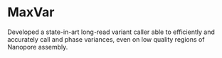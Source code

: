 # MaxVar
Developed a state-in-art long-read variant caller able to efficiently and accurately call and phase variances, even on low quality regions of Nanopore assembly. 
